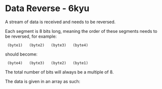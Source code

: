 # Data Reverse - 6kyu

A stream of data is received and needs to be reversed.

Each segment is 8 bits long, meaning the order of these segments needs to be reversed, for example:
```11111111  00000000  00001111  10101010
 (byte1)   (byte2)   (byte3)   (byte4)
 ```

should become:
```10101010  00001111  00000000  11111111
 (byte4)   (byte3)   (byte2)   (byte1)
 ```

The total number of bits will always be a multiple of 8.

The data is given in an array as such:
```[1,1,1,1,1,1,1,1,0,0,0,0,0,0,0,0,0,0,0,0,1,1,1,1,1,0,1,0,1,0,1,0]
```
